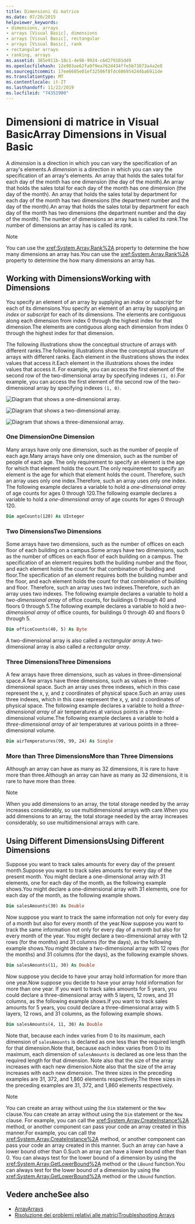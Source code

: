 ```yaml
---
title: Dimensioni di matrice
ms.date: 07/20/2015
helpviewer_keywords:
- dimensions, arrays
- arrays [Visual Basic], dimensions
- arrays [Visual Basic], rectangular
- arrays [Visual Basic], rank
- rectangular arrays
- ranking, arrays
ms.assetid: 385e911b-18c1-4e98-9924-c6d279101dd9
ms.openlocfilehash: 12e983ae62fa9f9ea762d434ffe5b73873a4a2e8
ms.sourcegitcommit: 17ee6605e01ef32506f8fdc686954244ba6911de
ms.translationtype: MT
ms.contentlocale: it-IT
ms.lasthandoff: 11/22/2019
ms.locfileid: "74351900"
---
```

# <a name="array-dimensions-in-visual-basic"></a><span data-ttu-id="d30ee-102">Dimensioni di matrice in Visual Basic</span><span class="sxs-lookup"><span data-stu-id="d30ee-102">Array Dimensions in Visual Basic</span></span>

<span data-ttu-id="d30ee-103">A *dimension* is a direction in which you can vary the specification of an array's elements.</span><span class="sxs-lookup"><span data-stu-id="d30ee-103">A *dimension* is a direction in which you can vary the specification of an array's elements.</span></span> <span data-ttu-id="d30ee-104">An array that holds the sales total for each day of the month has one dimension (the day of the month).</span><span class="sxs-lookup"><span data-stu-id="d30ee-104">An array that holds the sales total for each day of the month has one dimension (the day of the month).</span></span> <span data-ttu-id="d30ee-105">An array that holds the sales total by department for each day of the month has two dimensions (the department number and the day of the month).</span><span class="sxs-lookup"><span data-stu-id="d30ee-105">An array that holds the sales total by department for each day of the month has two dimensions (the department number and the day of the month).</span></span> <span data-ttu-id="d30ee-106">The number of dimensions an array has is called its *rank*.</span><span class="sxs-lookup"><span data-stu-id="d30ee-106">The number of dimensions an array has is called its *rank*.</span></span>

> [!NOTE]
> <span data-ttu-id="d30ee-107">You can use the <xref:System.Array.Rank%2A> property to determine the how many dimensions an array has.</span><span class="sxs-lookup"><span data-stu-id="d30ee-107">You can use the <xref:System.Array.Rank%2A> property to determine the how many dimensions an array has.</span></span>

## <a name="working-with-dimensions"></a><span data-ttu-id="d30ee-108">Working with Dimensions</span><span class="sxs-lookup"><span data-stu-id="d30ee-108">Working with Dimensions</span></span>

<span data-ttu-id="d30ee-109">You specify an element of an array by supplying an *index* or *subscript* for each of its dimensions.</span><span class="sxs-lookup"><span data-stu-id="d30ee-109">You specify an element of an array by supplying an *index* or *subscript* for each of its dimensions.</span></span> <span data-ttu-id="d30ee-110">The elements are contiguous along each dimension from index 0 through the highest index for that dimension.</span><span class="sxs-lookup"><span data-stu-id="d30ee-110">The elements are contiguous along each dimension from index 0 through the highest index for that dimension.</span></span>

<span data-ttu-id="d30ee-111">The following illustrations show the conceptual structure of arrays with different ranks.</span><span class="sxs-lookup"><span data-stu-id="d30ee-111">The following illustrations show the conceptual structure of arrays with different ranks.</span></span> <span data-ttu-id="d30ee-112">Each element in the illustrations shows the index values that access it.</span><span class="sxs-lookup"><span data-stu-id="d30ee-112">Each element in the illustrations shows the index values that access it.</span></span> <span data-ttu-id="d30ee-113">For example, you can access the first element of the second row of the two-dimensional array by specifying indexes `(1, 0)`.</span><span class="sxs-lookup"><span data-stu-id="d30ee-113">For example, you can access the first element of the second row of the two-dimensional array by specifying indexes `(1, 0)`.</span></span>

![Diagram that shows a one-dimensional array.](./media/array-dimensions/one-dimensional-array.gif)

![Diagram that shows a two-dimensional array.](./media/array-dimensions/two-dimensional-array.gif)

![Diagram that shows a three-dimensional array.](./media/array-dimensions/three-dimensional-array.gif)

### <a name="one-dimension"></a><span data-ttu-id="d30ee-117">One Dimension</span><span class="sxs-lookup"><span data-stu-id="d30ee-117">One Dimension</span></span>

<span data-ttu-id="d30ee-118">Many arrays have only one dimension, such as the number of people of each age.</span><span class="sxs-lookup"><span data-stu-id="d30ee-118">Many arrays have only one dimension, such as the number of people of each age.</span></span> <span data-ttu-id="d30ee-119">The only requirement to specify an element is the age for which that element holds the count.</span><span class="sxs-lookup"><span data-stu-id="d30ee-119">The only requirement to specify an element is the age for which that element holds the count.</span></span> <span data-ttu-id="d30ee-120">Therefore, such an array uses only one index.</span><span class="sxs-lookup"><span data-stu-id="d30ee-120">Therefore, such an array uses only one index.</span></span> <span data-ttu-id="d30ee-121">The following example declares a variable to hold a *one-dimensional array* of age counts for ages 0 through 120.</span><span class="sxs-lookup"><span data-stu-id="d30ee-121">The following example declares a variable to hold a *one-dimensional array* of age counts for ages 0 through 120.</span></span>

```vb
Dim ageCounts(120) As UInteger
```

### <a name="two-dimensions"></a><span data-ttu-id="d30ee-122">Two Dimensions</span><span class="sxs-lookup"><span data-stu-id="d30ee-122">Two Dimensions</span></span>

<span data-ttu-id="d30ee-123">Some arrays have two dimensions, such as the number of offices on each floor of each building on a campus.</span><span class="sxs-lookup"><span data-stu-id="d30ee-123">Some arrays have two dimensions, such as the number of offices on each floor of each building on a campus.</span></span> <span data-ttu-id="d30ee-124">The specification of an element requires both the building number and the floor, and each element holds the count for that combination of building and floor.</span><span class="sxs-lookup"><span data-stu-id="d30ee-124">The specification of an element requires both the building number and the floor, and each element holds the count for that combination of building and floor.</span></span> <span data-ttu-id="d30ee-125">Therefore, such an array uses two indexes.</span><span class="sxs-lookup"><span data-stu-id="d30ee-125">Therefore, such an array uses two indexes.</span></span> <span data-ttu-id="d30ee-126">The following example declares a variable to hold a *two-dimensional array* of office counts, for buildings 0 through 40 and floors 0 through 5.</span><span class="sxs-lookup"><span data-stu-id="d30ee-126">The following example declares a variable to hold a *two-dimensional array* of office counts, for buildings 0 through 40 and floors 0 through 5.</span></span>

```vb
Dim officeCounts(40, 5) As Byte
```

<span data-ttu-id="d30ee-127">A two-dimensional array is also called a *rectangular array*.</span><span class="sxs-lookup"><span data-stu-id="d30ee-127">A two-dimensional array is also called a *rectangular array*.</span></span>

### <a name="three-dimensions"></a><span data-ttu-id="d30ee-128">Three Dimensions</span><span class="sxs-lookup"><span data-stu-id="d30ee-128">Three Dimensions</span></span>

<span data-ttu-id="d30ee-129">A few arrays have three dimensions, such as values in three-dimensional space.</span><span class="sxs-lookup"><span data-stu-id="d30ee-129">A few arrays have three dimensions, such as values in three-dimensional space.</span></span> <span data-ttu-id="d30ee-130">Such an array uses three indexes, which in this case represent the x, y, and z coordinates of physical space.</span><span class="sxs-lookup"><span data-stu-id="d30ee-130">Such an array uses three indexes, which in this case represent the x, y, and z coordinates of physical space.</span></span> <span data-ttu-id="d30ee-131">The following example declares a variable to hold a *three-dimensional array* of air temperatures at various points in a three-dimensional volume.</span><span class="sxs-lookup"><span data-stu-id="d30ee-131">The following example declares a variable to hold a *three-dimensional array* of air temperatures at various points in a three-dimensional volume.</span></span>

```vb
Dim airTemperatures(99, 99, 24) As Single
```

### <a name="more-than-three-dimensions"></a><span data-ttu-id="d30ee-132">More than Three Dimensions</span><span class="sxs-lookup"><span data-stu-id="d30ee-132">More than Three Dimensions</span></span>

<span data-ttu-id="d30ee-133">Although an array can have as many as 32 dimensions, it is rare to have more than three.</span><span class="sxs-lookup"><span data-stu-id="d30ee-133">Although an array can have as many as 32 dimensions, it is rare to have more than three.</span></span>

> [!NOTE]
> <span data-ttu-id="d30ee-134">When you add dimensions to an array, the total storage needed by the array increases considerably, so use multidimensional arrays with care.</span><span class="sxs-lookup"><span data-stu-id="d30ee-134">When you add dimensions to an array, the total storage needed by the array increases considerably, so use multidimensional arrays with care.</span></span>

## <a name="using-different-dimensions"></a><span data-ttu-id="d30ee-135">Using Different Dimensions</span><span class="sxs-lookup"><span data-stu-id="d30ee-135">Using Different Dimensions</span></span>

<span data-ttu-id="d30ee-136">Suppose you want to track sales amounts for every day of the present month.</span><span class="sxs-lookup"><span data-stu-id="d30ee-136">Suppose you want to track sales amounts for every day of the present month.</span></span> <span data-ttu-id="d30ee-137">You might declare a one-dimensional array with 31 elements, one for each day of the month, as the following example shows.</span><span class="sxs-lookup"><span data-stu-id="d30ee-137">You might declare a one-dimensional array with 31 elements, one for each day of the month, as the following example shows.</span></span>

```vb
Dim salesAmounts(30) As Double
```

<span data-ttu-id="d30ee-138">Now suppose you want to track the same information not only for every day of a month but also for every month of the year.</span><span class="sxs-lookup"><span data-stu-id="d30ee-138">Now suppose you want to track the same information not only for every day of a month but also for every month of the year.</span></span> <span data-ttu-id="d30ee-139">You might declare a two-dimensional array with 12 rows (for the months) and 31 columns (for the days), as the following example shows.</span><span class="sxs-lookup"><span data-stu-id="d30ee-139">You might declare a two-dimensional array with 12 rows (for the months) and 31 columns (for the days), as the following example shows.</span></span>

```vb
Dim salesAmounts(11, 30) As Double
```

<span data-ttu-id="d30ee-140">Now suppose you decide to have your array hold information for more than one year.</span><span class="sxs-lookup"><span data-stu-id="d30ee-140">Now suppose you decide to have your array hold information for more than one year.</span></span> <span data-ttu-id="d30ee-141">If you want to track sales amounts for 5 years, you could declare a three-dimensional array with 5 layers, 12 rows, and 31 columns, as the following example shows.</span><span class="sxs-lookup"><span data-stu-id="d30ee-141">If you want to track sales amounts for 5 years, you could declare a three-dimensional array with 5 layers, 12 rows, and 31 columns, as the following example shows.</span></span>

```vb
Dim salesAmounts(4, 11, 30) As Double
```

<span data-ttu-id="d30ee-142">Note that, because each index varies from 0 to its maximum, each dimension of `salesAmounts` is declared as one less than the required length for that dimension.</span><span class="sxs-lookup"><span data-stu-id="d30ee-142">Note that, because each index varies from 0 to its maximum, each dimension of `salesAmounts` is declared as one less than the required length for that dimension.</span></span> <span data-ttu-id="d30ee-143">Note also that the size of the array increases with each new dimension.</span><span class="sxs-lookup"><span data-stu-id="d30ee-143">Note also that the size of the array increases with each new dimension.</span></span> <span data-ttu-id="d30ee-144">The three sizes in the preceding examples are 31, 372, and 1,860 elements respectively.</span><span class="sxs-lookup"><span data-stu-id="d30ee-144">The three sizes in the preceding examples are 31, 372, and 1,860 elements respectively.</span></span>

> [!NOTE]
> <span data-ttu-id="d30ee-145">You can create an array without using the `Dim` statement or the `New` clause.</span><span class="sxs-lookup"><span data-stu-id="d30ee-145">You can create an array without using the `Dim` statement or the `New` clause.</span></span> <span data-ttu-id="d30ee-146">For example, you can call the <xref:System.Array.CreateInstance%2A> method, or another component can pass your code an array created in this manner.</span><span class="sxs-lookup"><span data-stu-id="d30ee-146">For example, you can call the <xref:System.Array.CreateInstance%2A> method, or another component can pass your code an array created in this manner.</span></span> <span data-ttu-id="d30ee-147">Such an array can have a lower bound other than 0.</span><span class="sxs-lookup"><span data-stu-id="d30ee-147">Such an array can have a lower bound other than 0.</span></span> <span data-ttu-id="d30ee-148">You can always test for the lower bound of a dimension by using the <xref:System.Array.GetLowerBound%2A> method or the `LBound` function.</span><span class="sxs-lookup"><span data-stu-id="d30ee-148">You can always test for the lower bound of a dimension by using the <xref:System.Array.GetLowerBound%2A> method or the `LBound` function.</span></span>

## <a name="see-also"></a><span data-ttu-id="d30ee-149">Vedere anche</span><span class="sxs-lookup"><span data-stu-id="d30ee-149">See also</span></span>

- [<span data-ttu-id="d30ee-150">Array</span><span class="sxs-lookup"><span data-stu-id="d30ee-150">Arrays</span></span>](../../../../visual-basic/programming-guide/language-features/arrays/index.md)
- [<span data-ttu-id="d30ee-151">Risoluzione dei problemi relativi alle matrici</span><span class="sxs-lookup"><span data-stu-id="d30ee-151">Troubleshooting Arrays</span></span>](../../../../visual-basic/programming-guide/language-features/arrays/troubleshooting-arrays.md)
